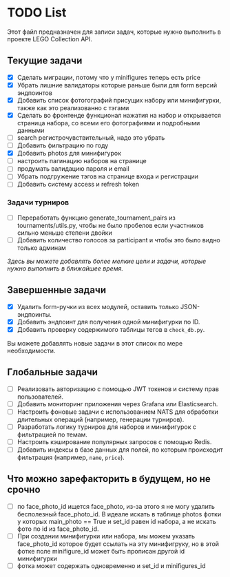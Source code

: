 # TODO List

Этот файл предназначен для записи задач, которые нужно выполнить в проекте LEGO Collection API.

## Текущие задачи

- [x] Сделать миграции, потому что у minifigures теперь есть price
- [x] Убрать лишние валидаторы которые раньше были для form версий эндпоинтов
- [x] Добавить список фотогографий присущих набору или минифигурки, также как это реализованно с тэгами
- [x] Сделать во фронтенде функционал нажатия на набор и открывается страница набора, со всеми его фотографиями и подробными данными
- [ ] search регистрочувствительный, надо это убрать
- [ ] Добавить фильтрацию по году
- [x] Добавить photos для минифигурок
- [ ] настроить пагинацию наборов на странице
- [ ] продумать валидацию пароля и email
- [ ] Убрать подгружение тэгов на странице входа и регистрации
- [ ] Добавить систему access и refresh token

### Задачи турниров

- [ ] Переработать функцию generate_tournament_pairs из tournaments/utils.py, чтобы не было пробелов если участников сильно меньше степени двойки
- [ ] Добавить количество голосов за participant и чтобы это было видно только админам

_Здесь вы можете добавлять более мелкие цели и задачи, которые нужно выполнить в ближайшее время._

## Завершенные задачи

- [x] Удалить form-ручки из всех модулей, оставить только JSON-эндпоинты.
- [x] Добавить эндпоинт для получения одной минифигурки по ID.
- [x] Добавить проверку содержимого таблицы тегов в `check_db.py`.

Вы можете добавлять новые задачи в этот список по мере необходимости.

## Глобальные задачи

- [ ] Реализовать авторизацию с помощью JWT токенов и систему прав пользователей.
- [ ] Добавить мониторинг приложения через Grafana или Elasticsearch.
- [ ] Настроить фоновые задачи с использованием NATS для обработки длительных операций (например, генерации турниров).
- [ ] Разработать логику турниров для наборов и минифигурок с фильтрацией по темам.
- [ ] Настроить кэширование популярных запросов с помощью Redis.
- [ ] Добавить индексы в базе данных для полей, по которым происходит фильтрация (например, `name`, `price`).

## Что можно зарефакторить в будущем, но не срочно

- [ ] по face_photo_id ищется face_photo, из-за этого я не могу удалить бесполезный face_photo_id. В идеале искать в таблице photos фотки у которых main_photo == True и set_id равен id набора, а не искать фото по id из face_photo_id.
- [ ] При создании минифигурки или набора, мы можем указать face_photo_id которое будет ссылать на эту минифигруку, но в этой фотке поле minifigure_id может быть прописан другой id минифигурки
- [ ] фотка может содержать одновременно и set_id и minifigures_id
